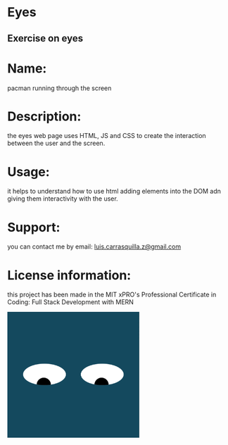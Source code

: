 # Eyes
## Exercise on eyes

# Name: 
pacman running through the screen 
  
# Description: 
the eyes web page uses HTML, JS and CSS to create the interaction between the user and the screen.

# Usage: 
it helps to understand how to use html adding elements into the DOM adn giving them interactivity with the user.

# Support:
you can contact me by email: luis.carrasquilla.z@gmail.com

# License information:  
this project has been made in the MIT xPRO's Professional Certificate in Coding: Full Stack Development with MERN


<img src= "eye.png" width='300'/>